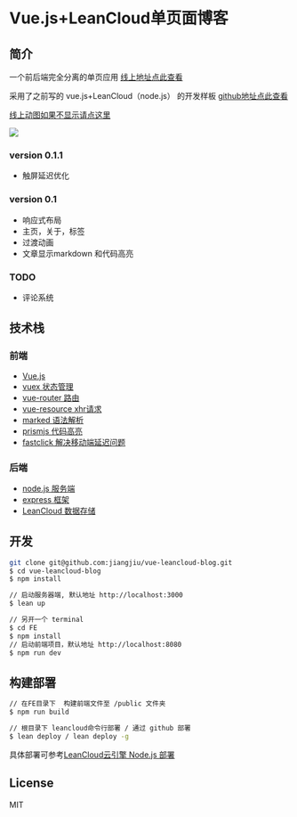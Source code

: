 #  Vue.js+LeanCloud单页面博客

## 简介
一个前后端完全分离的单页应用  [线上地址点此查看](http://jiangjiu.leanapp.cn)

采用了之前写的 vue.js+LeanCloud（node.js） 的开发样板 [github地址点此查看](https://github.com/jiangjiu/vue-leancloud-boilerplate)

[线上动图如果不显示请点这里](http://o9xa0n831.bkt.clouddn.com/%E6%9C%AA%E5%91%BD%E5%90%8D.gif)

![](http://o9xa0n831.bkt.clouddn.com/%E6%9C%AA%E5%91%BD%E5%90%8D.gif)


### version 0.1.1
- 触屏延迟优化

### version 0.1
- 响应式布局
- 主页，关于，标签
- 过渡动画
- 文章显示markdown 和代码高亮

### TODO
- 评论系统


## 技术栈
### 前端
- [Vue.js](https://github.com/vuejs/vue)
- [vuex 状态管理](https://github.com/vuejs/vuex)
- [vue-router 路由](https://github.com/vuejs/vue-router)
- [vue-resource xhr请求](https://github.com/vuejs/vue-resource)
- [marked 语法解析](https://github.com/chjj/marked)
- [prismjs 代码高亮](http://prismjs.com/)
- [fastclick 解决移动端延迟问题](https://github.com/ftlabs/fastclick)


### 后端
- [node.js 服务端](https://github.com/nodejs/node)
- [express 框架](https://github.com/expressjs/express)
- [LeanCloud 数据存储](http://www.leancloud.com)

## 开发

```bash
git clone git@github.com:jiangjiu/vue-leancloud-blog.git
$ cd vue-leancloud-blog
$ npm install

// 启动服务器端, 默认地址 http://localhost:3000
$ lean up

// 另开一个 terminal
$ cd FE
$ npm install
// 启动前端项目，默认地址 http://localhost:8080
$ npm run dev
```

## 构建部署

```bash
// 在FE目录下  构建前端文件至 /public 文件夹
$ npm run build

// 根目录下 leancloud命令行部署 / 通过 github 部署
$ lean deploy / lean deploy -g

```

具体部署可参考[LeanCloud云引擎 Node.js 部署](https://leancloud.cn/docs/leanengine_webhosting_guide-node.html#部署)

## License
MIT
